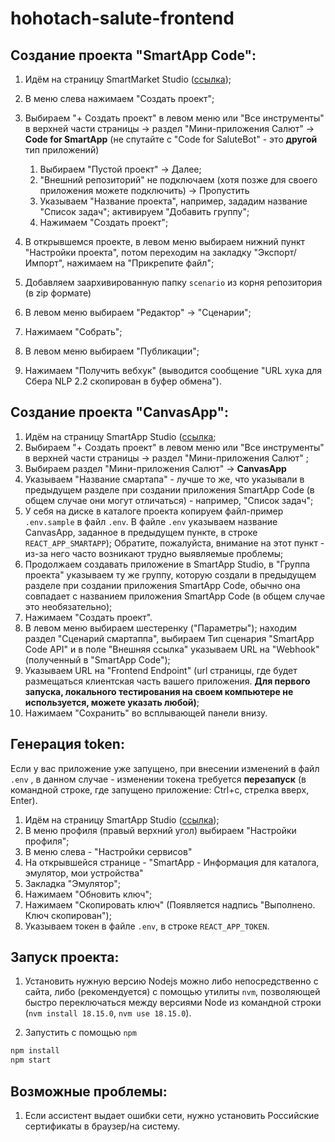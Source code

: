 # hohotach-salute-frontend

## Создание проекта "SmartApp Code":

1. Идём на страницу SmartMarket Studio ([ссылка](https://developers.sber.ru/studio/));
2. В меню слева нажимаем "Создать проект";
3. Выбираем "+ Создать проект" в левом меню или "Все инструменты" в верхней части страницы -> раздел "Мини-приложения Салют" -> **Code for SmartApp** (не спутайте с "Code for SaluteBot" - это **другой** тип приложений)

   1. Выбираем "Пустой проект" -> Далее;
   2. "Внешний репозиторий" не подключаем (хотя позже для своего приложения можете подключить) -> Пропустить
   3. Указываем "Название проекта", например, зададим название "Список задач"; активируем "Добавить группу";
   4. Нажимаем "Создать проект";
4. В открывшемся проекте, в левом меню выбираем нижний пункт "Настройки проекта", потом переходим на закладку "Экспорт/Импорт", нажимаем на "Прикрепите файл";
5. Добавляем заархивированную папку `scenario` из корня репозитория (в zip формате)
6. В левом меню выбираем "Редактор" -> "Сценарии";
7. Нажимаем "Собрать";
8. В левом меню выбираем "Публикации";
9. Нажимаем "Получить вебхук" (выводится сообщение "URL хука для Сбера NLP 2.2 скопирован в буфер обмена").

## Создание проекта "CanvasApp":

1. Идём на страницу SmartApp Studio ([ссылка](https://developers.sber.ru/studio/);
2. Выбираем "+ Создать проект" в левом меню или "Все инструменты" в верхней части страницы -> раздел "Мини-приложения Салют" ;
3. Выбираем раздел "Мини-приложения Салют" -> **CanvasApp**
4. Указываем "Название смартапа" - лучше то же, что указывали в предыдущем разделе при создании приложения SmartApp Code (в общем случае они могут отличаться) - например, "Список задач";
5. У себя на диске в каталоге проекта копируем файл-пример `.env.sample` в файл `.env`. В файле `.env` указываем название CanvasApp, заданное в предыдущем пункте, в строке `REACT_APP_SMARTAPP`); Обратите, пожалуйста, внимание на этот пункт - из-за него часто возникают трудно выявляемые проблемы;
6. Продолжаем создавать приложение в SmartApp Studio, в "Группа проекта" указываем ту же группу, которую создали в предыдущем разделе при создании приложения SmartApp Code, обычно она совпадает с названием приложения SmartApp Code (в общем случае это необязательно);
7. Нажимаем "Создать проект".
8. В левом меню выбираем шестеренку ("Параметры"); находим раздел "Сценарий смартаппа", выбираем Тип сценария "SmartApp Code API" и в поле "Внешняя ссылка" указываем URL на "Webhook" (полученный в "SmartApp Code");
9. Указываем URL на "Frontend Endpoint" (url страницы, где будет размещаться клиентская часть вашего приложения. **Для первого запуска, локального тестирования на своем компьютере не используется, можете указать любой)**;
10. Нажимаем "Сохранить" во всплывающей панели внизу.

## Генерация token:

Если у вас приложение уже запущено, при внесении изменений в файл `.env` , в данном случае - изменении токена требуется **перезапуск** (в командной строке, где запущено приложение: Ctrl+c, стрелка вверх, Enter).

1. Идём на страницу SmartApp Studio ([ссылка](https://developers.sber.ru/studio/));
2. В меню профиля (правый верхний угол) выбираем "Настройки профиля";
3. В меню слева - "Настройки сервисов"
4. На открывшейся странице - "SmartApp - Информация для каталога, эмулятор, мои устройства"
5. Закладка "Эмулятор";
6. Нажимаем "Обновить ключ";
7. Нажимаем "Скопировать ключ" (Появляется надпись "Выполнено. Ключ скопирован");
8. Указываем токен в файле `.env`, в строке `REACT_APP_TOKEN`.

## Запуск проекта:

1. Установить нужную версию Nodejs можно либо непосредственно с сайта, либо (рекомендуется) с помощью утилиты `nvm`, позволяющей быстро переключаться между версиями Node из командной строки (`nvm install 18.15.0`, `nvm use 18.15.0`).

2. Запустить с помощью `npm`

```bash
npm install
npm start
```

## Возможные проблемы:

1. Если ассистент выдает ошибки сети, нужно установить Российские сертификаты в браузер/на систему.
